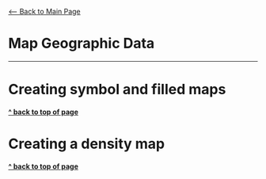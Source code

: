[<-- Back to Main Page](README.md)<a name="top"></a>
# Map Geographic Data
<hr>

# Creating symbol and filled maps<a name="1"></a>

#### [^ back to top of page](#top)
# Creating a density map<a name="2"></a>















#### [^ back to top of page](#top)
